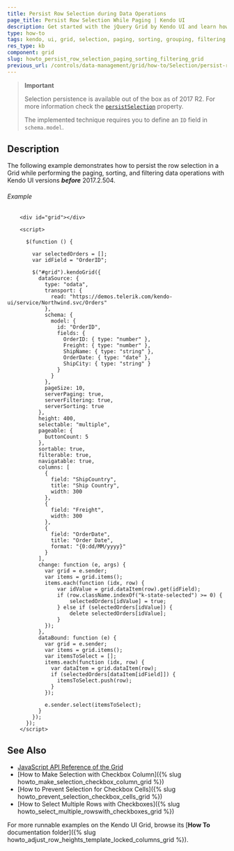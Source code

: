 ```yaml
---
title: Persist Row Selection during Data Operations
page_title: Persist Row Selection While Paging | Kendo UI
description: Get started with the jQuery Grid by Kendo UI and learn how to persist row selection while performing the paging, sorting, and filtering data operations.
type: how-to
tags: kendo, ui, grid, selection, paging, sorting, grouping, filtering
res_type: kb
component: grid
slug: howto_persist_row_selection_paging_sorting_filtering_grid
previous_url: /controls/data-management/grid/how-to/Selection/persist-row-selection-while-paging
---
```


> **Important**
>
> Selection persistence is available out of the box as of 2017 R2. For more information check the [`persistSelection`](/api/javascript/ui/grid/configuration/persistselection) property.
>
> The implemented technique requires you to define an `ID` field in `schema.model`.

## Description

The following example demonstrates how to persist the row selection in a Grid while performing the paging, sorting, and filtering data operations with Kendo UI versions ***before*** 2017.2.504.

###### Example

```dojo
    <div id="grid"></div>

    <script>

      $(function () {

        var selectedOrders = [];
        var idField = "OrderID";

        $("#grid").kendoGrid({
          dataSource: {
            type: "odata",
            transport: {
              read: "https://demos.telerik.com/kendo-ui/service/Northwind.svc/Orders"
            },
            schema: {
              model: {
                id: "OrderID",
                fields: {
                  OrderID: { type: "number" },
                  Freight: { type: "number" },
                  ShipName: { type: "string" },
                  OrderDate: { type: "date" },
                  ShipCity: { type: "string" }
                }
              }
            },
            pageSize: 10,
            serverPaging: true,
            serverFiltering: true,
            serverSorting: true
          },
          height: 400,
          selectable: "multiple",
          pageable: {
            buttonCount: 5
          },
          sortable: true,
          filterable: true,
          navigatable: true,
          columns: [
            {
              field: "ShipCountry",
              title: "Ship Country",
              width: 300
            },
            {
              field: "Freight",
              width: 300
            },
            {
              field: "OrderDate",
              title: "Order Date",
              format: "{0:dd/MM/yyyy}"
            }
          ],
          change: function (e, args) {
            var grid = e.sender;
            var items = grid.items();
            items.each(function (idx, row) {
                var idValue = grid.dataItem(row).get(idField);
                if (row.className.indexOf("k-state-selected") >= 0) {
                    selectedOrders[idValue] = true;
                } else if (selectedOrders[idValue]) {
                    delete selectedOrders[idValue];
                }
            });
          },
          dataBound: function (e) {
            var grid = e.sender;
            var items = grid.items();
            var itemsToSelect = [];
            items.each(function (idx, row) {
              var dataItem = grid.dataItem(row);
              if (selectedOrders[dataItem[idField]]) {
                itemsToSelect.push(row);
              }
            });

            e.sender.select(itemsToSelect);
          }
        });
      });
    </script>
```

## See Also

* [JavaScript API Reference of the Grid](/api/javascript/ui/grid)
* [How to Make Selection with Checkbox Column]({% slug howto_make_selection_checkbox_column_grid %})
* [How to Prevent Selection for Checkbox Cells]({% slug howto_prevent_selection_checkbox_cells_grid %})
* [How to Select Multiple Rows with Checkboxes]({% slug howto_select_multiple_rowswith_checkboxes_grid %})

For more runnable examples on the Kendo UI Grid, browse its [**How To** documentation folder]({% slug howto_adjust_row_heights_template_locked_columns_grid %}).

